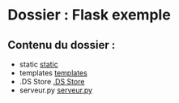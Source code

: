 # Dossier : Flask exemple
 
 ## Contenu du dossier : 
- static [static](./static)
- templates [templates](./templates)
- .DS Store [.DS Store](./.DS_Store)
- serveur.py [serveur.py](./serveur.py)
